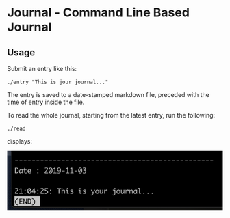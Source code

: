 # Journal - Command Line Based Journal

## Usage

Submit an entry like this:

```
./entry "This is jour journal..."
```

The entry is saved to a date-stamped markdown file, preceded with the time of entry inside the file.

To read the whole journal, starting from the latest entry, run the following:

```
./read
```

displays:

![output](./reader.png)
